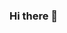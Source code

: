 ### Hi there 👋

<!--
**MatteoDynamics/MatteoDynamics** is a ✨ _special_ ✨ repository because its `README.md` (this file) appears on your GitHub profile.

[![Anurag's GitHub stats](https://github-readme-stats.vercel.app/api?username=MatteoDynamics)](https://github.com/MatteoDynamics/github-readme-stats)

Here are some ideas to get you started:

- 🔭 I’m currently working on ...
- 🌱 I’m currently learning on PCB Design and Embedded Systems.
- 👯 I’m looking to collaborate on ...
- 🤔 I’m looking for help with ...
- 💬 Ask me about ...
- 📫 How to reach me: ...
- 😄 Pronouns: ...
- ⚡ Fun fact: ...
-->
